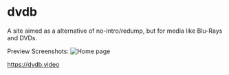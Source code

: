 # dvdb
A site aimed as a alternative of no-intro/redump, but for media like Blu-Rays and DVDs.

Preview Screenshots:
![Home page](https://imgur.com/Cl7uiU3.png)

https://dvdb.video
